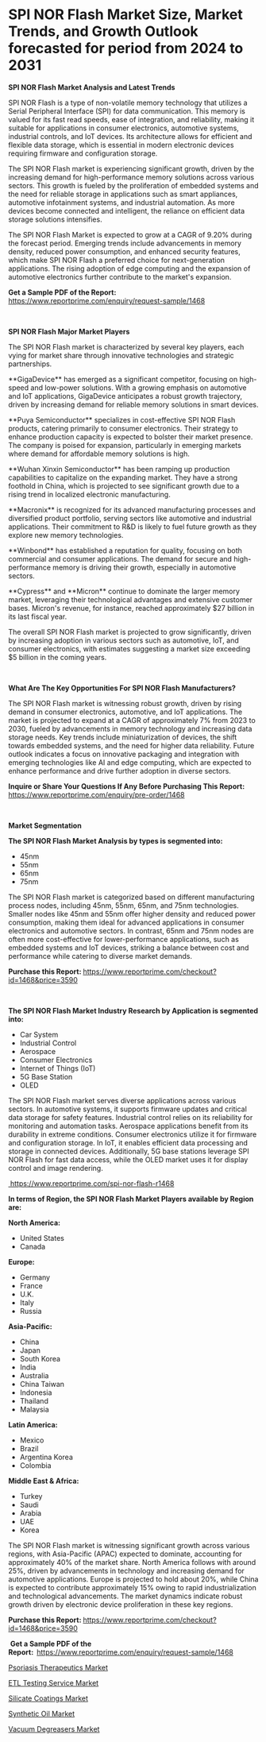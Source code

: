 <p><h1>SPI NOR Flash Market Size, Market Trends, and Growth Outlook forecasted for period from 2024 to 2031</h1></p><p><strong>SPI NOR Flash Market Analysis and Latest Trends</strong></p>
<p><p>SPI NOR Flash is a type of non-volatile memory technology that utilizes a Serial Peripheral Interface (SPI) for data communication. This memory is valued for its fast read speeds, ease of integration, and reliability, making it suitable for applications in consumer electronics, automotive systems, industrial controls, and IoT devices. Its architecture allows for efficient and flexible data storage, which is essential in modern electronic devices requiring firmware and configuration storage.</p><p>The SPI NOR Flash market is experiencing significant growth, driven by the increasing demand for high-performance memory solutions across various sectors. This growth is fueled by the proliferation of embedded systems and the need for reliable storage in applications such as smart appliances, automotive infotainment systems, and industrial automation. As more devices become connected and intelligent, the reliance on efficient data storage solutions intensifies.</p><p>The SPI NOR Flash Market is expected to grow at a CAGR of 9.20% during the forecast period. Emerging trends include advancements in memory density, reduced power consumption, and enhanced security features, which make SPI NOR Flash a preferred choice for next-generation applications. The rising adoption of edge computing and the expansion of automotive electronics further contribute to the market's expansion.</p></p>
<p><strong>Get a Sample PDF of the Report:&nbsp;</strong> <a href="https://www.reportprime.com/enquiry/request-sample/1468">https://www.reportprime.com/enquiry/request-sample/1468</a></p>
<p>&nbsp;</p>
<p><strong>SPI NOR Flash Major Market Players</strong></p>
<p><p>The SPI NOR Flash market is characterized by several key players, each vying for market share through innovative technologies and strategic partnerships. </p><p>**GigaDevice** has emerged as a significant competitor, focusing on high-speed and low-power solutions. With a growing emphasis on automotive and IoT applications, GigaDevice anticipates a robust growth trajectory, driven by increasing demand for reliable memory solutions in smart devices.</p><p>**Puya Semiconductor** specializes in cost-effective SPI NOR Flash products, catering primarily to consumer electronics. Their strategy to enhance production capacity is expected to bolster their market presence. The company is poised for expansion, particularly in emerging markets where demand for affordable memory solutions is high.</p><p>**Wuhan Xinxin Semiconductor** has been ramping up production capabilities to capitalize on the expanding market. They have a strong foothold in China, which is projected to see significant growth due to a rising trend in localized electronic manufacturing.</p><p>**Macronix** is recognized for its advanced manufacturing processes and diversified product portfolio, serving sectors like automotive and industrial applications. Their commitment to R&D is likely to fuel future growth as they explore new memory technologies.</p><p>**Winbond** has established a reputation for quality, focusing on both commercial and consumer applications. The demand for secure and high-performance memory is driving their growth, especially in automotive sectors.</p><p>**Cypress** and **Micron** continue to dominate the larger memory market, leveraging their technological advantages and extensive customer bases. Micron's revenue, for instance, reached approximately $27 billion in its last fiscal year.</p><p>The overall SPI NOR Flash market is projected to grow significantly, driven by increasing adoption in various sectors such as automotive, IoT, and consumer electronics, with estimates suggesting a market size exceeding $5 billion in the coming years.</p></p>
<p>&nbsp;</p>
<p><strong>What Are The Key Opportunities For SPI NOR Flash Manufacturers?</strong></p>
<p><p>The SPI NOR Flash market is witnessing robust growth, driven by rising demand in consumer electronics, automotive, and IoT applications. The market is projected to expand at a CAGR of approximately 7% from 2023 to 2030, fueled by advancements in memory technology and increasing data storage needs. Key trends include miniaturization of devices, the shift towards embedded systems, and the need for higher data reliability. Future outlook indicates a focus on innovative packaging and integration with emerging technologies like AI and edge computing, which are expected to enhance performance and drive further adoption in diverse sectors.</p></p>
<p><strong>Inquire or Share Your Questions If Any Before Purchasing This Report:</strong> <a href="https://www.reportprime.com/enquiry/pre-order/1468">https://www.reportprime.com/enquiry/pre-order/1468</a></p>
<p>&nbsp;</p>
<p><strong>Market Segmentation</strong></p>
<p><strong>The SPI NOR Flash Market Analysis by types is segmented into:</strong></p>
<p><ul><li>45nm</li><li>55nm</li><li>65nm</li><li>75nm</li></ul></p>
<p><p>The SPI NOR Flash market is categorized based on different manufacturing process nodes, including 45nm, 55nm, 65nm, and 75nm technologies. Smaller nodes like 45nm and 55nm offer higher density and reduced power consumption, making them ideal for advanced applications in consumer electronics and automotive sectors. In contrast, 65nm and 75nm nodes are often more cost-effective for lower-performance applications, such as embedded systems and IoT devices, striking a balance between cost and performance while catering to diverse market demands.</p></p>
<p><strong>Purchase this Report:&nbsp;</strong><a href="https://www.reportprime.com/checkout?id=1468&price=3590">https://www.reportprime.com/checkout?id=1468&price=3590</a></p>
<p>&nbsp;</p>
<p><strong>The SPI NOR Flash Market Industry Research by Application is segmented into:</strong></p>
<p><ul><li>Car System</li><li>Industrial Control</li><li>Aerospace</li><li>Consumer Electronics</li><li>Internet of Things (IoT)</li><li>5G Base Station</li><li>OLED</li></ul></p>
<p><p>The SPI NOR Flash market serves diverse applications across various sectors. In automotive systems, it supports firmware updates and critical data storage for safety features. Industrial control relies on its reliability for monitoring and automation tasks. Aerospace applications benefit from its durability in extreme conditions. Consumer electronics utilize it for firmware and configuration storage. In IoT, it enables efficient data processing and storage in connected devices. Additionally, 5G base stations leverage SPI NOR Flash for fast data access, while the OLED market uses it for display control and image rendering.</p></p>
<p><a href="https://www.reportprime.com/spi-nor-flash-r1468">&nbsp;https://www.reportprime.com/spi-nor-flash-r1468</a></p>
<p><strong>In terms of Region, the SPI NOR Flash Market Players available by Region are:</strong></p>
<p>
    <p> <strong> North America: </strong>
        <ul>
            <li>United States</li>
            <li>Canada</li>
        </ul>
        </p> 
    <p> <strong> Europe: </strong>
        <ul>
            <li>Germany</li>
            <li>France</li>
            <li>U.K.</li>
            <li>Italy</li>
            <li>Russia</li>
        </ul>
        </p> 
    <p> <strong> Asia-Pacific: </strong>
        <ul>
            <li>China</li>
            <li>Japan</li>
            <li>South Korea</li>
            <li>India</li>
            <li>Australia</li>
            <li>China Taiwan</li>
            <li>Indonesia</li>
            <li>Thailand</li>
            <li>Malaysia</li>
        </ul>
        </p> 
    <p> <strong> Latin America: </strong>
        <ul>
            <li>Mexico</li>
            <li>Brazil</li>
            <li>Argentina Korea</li>
            <li>Colombia</li>
        </ul>
        </p> 
    <p> <strong> Middle East & Africa: </strong>
        <ul>
            <li>Turkey</li>
            <li>Saudi</li>
            <li>Arabia</li>
            <li>UAE</li>
            <li>Korea</li>
        </ul>
    </p>
    </p>
<p><p>The SPI NOR Flash market is witnessing significant growth across various regions, with Asia-Pacific (APAC) expected to dominate, accounting for approximately 40% of the market share. North America follows with around 25%, driven by advancements in technology and increasing demand for automotive applications. Europe is projected to hold about 20%, while China is expected to contribute approximately 15% owing to rapid industrialization and technological advancements. The market dynamics indicate robust growth driven by electronic device proliferation in these key regions.</p></p>
<p><strong>Purchase this Report: </strong><a href="https://www.reportprime.com/checkout?id=1468&price=3590">https://www.reportprime.com/checkout?id=1468&price=3590</a></p>
<p>&nbsp;<strong>Get a Sample PDF of the Report:&nbsp;&nbsp;</strong><a href="https://www.reportprime.com/enquiry/request-sample/1468">https://www.reportprime.com/enquiry/request-sample/1468</a></p>
<p><strong></strong></p>
<p><p><a href="https://medium.com/@lynnullrich1993/what-are-the-growth-opportunities-and-challenges-in-the-psoriasis-therapeutics-market-0f4755d417b5">Psoriasis Therapeutics Market</a></p><p><a href="https://medium.com/@avnhan99_20208/global-etl-testing-service-market-exploring-market-share-market-trends-and-future-growth-baa2b2a96866">ETL Testing Service Market</a></p><p><a href="https://www.linkedin.com/pulse/charting-future-comprehensive-analysis-global-silicate-coatings-lngvf?trackingId=%2BM9dqX3KTDu5su91%2BQ16Ng%3D%3D">Silicate Coatings Market</a></p><p><a href="https://www.linkedin.com/pulse/synthetic-oil-market-global-regional-analysis-2024-2031-2ywmf?trackingId=C24O2VkjQli8UcYuOYUhlQ%3D%3D">Synthetic Oil Market</a></p><p><a href="https://issuu.com/reportprime-2/docs/vacuum-degreasers-market-size-2030._6db84fe721e6ba">Vacuum Degreasers Market</a></p></p>